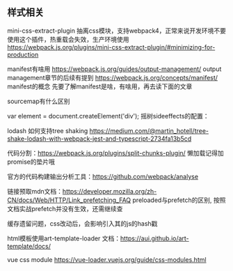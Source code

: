 ## 样式相关
mini-css-extract-plugin  抽离css模块，支持webpack4，正常来说开发环境不要使用这个插件，热重载会失效，生产环境使用  https://webpack.js.org/plugins/mini-css-extract-plugin/#minimizing-for-production



manifest有啥用
https://webpack.js.org/guides/output-management/  output management章节的后续有提到
https://webpack.js.org/concepts/manifest/  manifest的概念
先要了解manifest是啥，有啥用，再去读下面的文章


sourcemap有什么区别


  var element = document.createElement('div');
摇树sideeffects的配置：

lodash 如何支持tree shaking  https://medium.com/@martin_hotell/tree-shake-lodash-with-webpack-jest-and-typescript-2734fa13b5cd


代码分割：https://webpack.js.org/plugins/split-chunks-plugin/
懒加载记得加promise的垫片哦

官方的代码构建输出分析工具：https://github.com/webpack/analyse



链接预取mdn文档：https://developer.mozilla.org/zh-CN/docs/Web/HTTP/Link_prefetching_FAQ
preloaded与prefetch的区别, 按照文档实战prefetch并没有生效，还需继续查


缓存遗留问题，css改动后，会影响引入其的js的hash戳

html模板使用art-template-loader
文档：https://aui.github.io/art-template/docs/


vue css module https://vue-loader.vuejs.org/guide/css-modules.html
